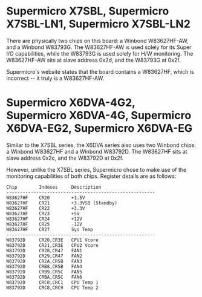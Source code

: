 # Supermicro X7SBL, Supermicro X7SBL-LN1, Supermicro X7SBL-LN2

There are physically two chips on this board: a Winbond W83627HF-AW, and a
Winbond W83793G.  The W83627HF-AW is used solely for its Super I/O
capabilities, while the W83793G is used solely for H/W monitoring.  The
W83627HF-AW sits at slave address 0x2d, and the W83793G at 0x2f.

Supermicro's website states that the board contains a W83627HF, which is
incorrect -- it truly is a W83627HF-AW.


# Supermicro X6DVA-4G2, Supermicro X6DVA-4G, Supermicro X6DVA-EG2, Supermicro X6DVA-EG

Similar to the X7SBL series, the X6DVA series also uses two Winbond chips: a
Winbond W83627HF and a Winbond W83792D.  The W83627HF sits at slave address
0x2c, and the W83792D at 0x2f.

However, unlike the X7SBL series, Supermicro chose to make use of the
monitoring capabilities of both chips.  Register details are as follows:

```
Chip        Indexes     Description
-------------------------------------------------------
W83627HF    CR20        +1.5V
W83627HF    CR21        +3.3VSB (Standby)
W83627HF    CR22        +3.3V
W83627HF    CR23        +5V
W83627HF    CR24        +12V
W83627HF    CR25        -12V
W83627HF    CR27        Sys Temp
-------------------------------------------------------
W83792D     CR20,CR3E   CPU1 Vcore
W83792D     CR21,CR3E   CPU2 Vcore
W83792D     CR28,CR47   FAN1
W83792D     CR29,CR47   FAN2
W83792D     CR2A,CR5B   FAN3
W83792D     CRB8,CR5B   FAN4
W83792D     CRB9,CR5C   FAN5
W83792D     CRBA,CR5C   FAN6
W83792D     CRC0,CRC1   CPU Temp 1
W83792D     CRC8,CRC9   CPU Temp 2
```


